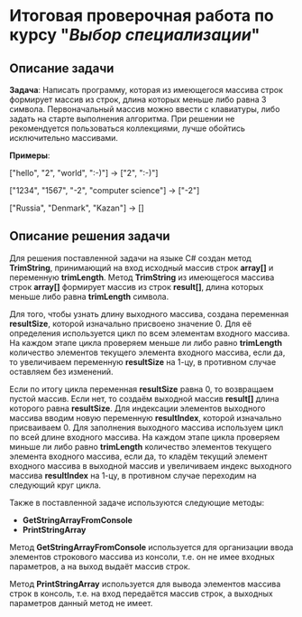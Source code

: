 # Итоговая проверочная работа по курсу "*Выбор специализации*"
## Описание задачи

**Задача**: Написать программу, которая из имеющегося массива строк формирует массив из строк, длина которых меньше либо равна 3 символа. Первоначальный массив можно ввести с клавиатуры, либо задать на старте выполнения алгоритма. При решении не рекомендуется пользоваться коллекциями, лучше обойтись исключительно массивами.

**Примеры**:

["hello", "2", "world", ":-)"] -> ["2", ":-)"]

["1234", "1567", "-2", "computer science"] -> ["-2"]

["Russia", "Denmark", "Kazan"] -> []

## Описание решения задачи

Для решения поставленной задачи на языке С# создан метод **TrimString**, принимающий на вход исходный массив строк **array[]** и переменную **trimLength**. Метод **TrimString** из имеющегося массива строк **array[]** формирует массив из строк **result[]**, длина которых меньше либо равна **trimLength** символа.

Для того, чтобы узнать длину выходного массива, создана переменная **resultSize**, которой изначально присвоено значение 0. Для её определения используется цикл по всем элементам входного массива. На каждом этапе цикла проверяем меньше ли либо равно **trimLength** количество элементов текущего элемента входного массива, если да, то увеличиваем переменную **resultSize** на 1-цу, в противном случае оставляем без изменений.

Если по итогу цикла переменная **resultSize** равна 0, то возвращаем пустой массив. Если нет, то создаём выходной массив **result[]** длина которого равна **resultSize**. Для индексации элементов выходного массива вводим новую переменную **resultIndex**, которой изначально присваиваем 0. Для заполнения выходного массива используем цикл по всей длине входного массива. На каждом этапе цикла проверяем миньше ли либо равно **trimLength** количество элементов текущего элемента входного массива, если да, то кладём текущий элемент входного массива в выходной массив и увеличиваем индекс выходного массива **resultIndex** на 1-цу, в противном случае переходим на следующий круг цикла.

Также в поставленной задаче используются следующие методы:
 * **GetStringArrayFromConsole**
 * **PrintStringArray**

 Метод **GetStringArrayFromConsole** используется для организации ввода элементов строкового массива из консоли, т.е. он не имее входных параметров, а на выход выдаёт массив строк.

 Метод **PrintStringArray** используется для вывода элементов массива строк в консоль, т.е. на вход передаётся массив строк, а выходных параметров данный метод не имеет.
